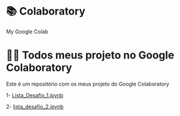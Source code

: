 # 📚 Colaboratory
My Google Colab

# 👨‍💻 Todos meus projeto no Google Colaboratory  
Este é um repositório com os meus projeto do Google Colaboratory 

1- [Lista_Desafio_1.ipynb](/Lista_Desafio_1.ipynb)

2- [lista_desafio_2.ipynb](/lista_desafio_2.ipynb)

